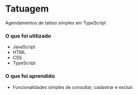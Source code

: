 # Tatuagem

Agendamentos de tattoo simples em TypeScript

### O que foi ultlizado

- JavaScript
- HTML
- CSS
- TypeScript


### O que foi aprendido

- Funcionalidades simples de consultar, cadastrar e excluir. 
